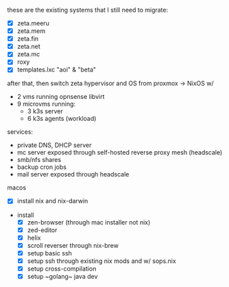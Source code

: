 these are the existing systems that I still need to migrate:

- [x] zeta.meeru
- [x] zeta.mem
- [x] zeta.fin
- [x] zeta.net
- [x] zeta.mc
- [x] roxy
- [x] templates.lxc "aoi" & "beta"

after that, then switch zeta hypervisor and OS from proxmox -> NixOS w/

- 2 vms running opnsense libvirt
- 9 microvms running:
  - 3 k3s server
  - 6 k3s agents (workload)

services:

- private DNS, DHCP server
- mc server exposed through self-hosted reverse proxy mesh (headscale)
- smb/nfs shares
- backup cron jobs
- mail server exposed through headscale

macos

- [x] install nix and nix-darwin

- install
  - [x] zen-browser (through mac installer not nix)
  - [x] zed-editor
  - [x] helix
  - [x] scroll reverser through nix-brew
  - [x] setup basic ssh
  - [x] setup ssh through existing nix mods and w/ sops.nix
  - [x] setup cross-compilation
  - [x] setup ~golang~ java dev
